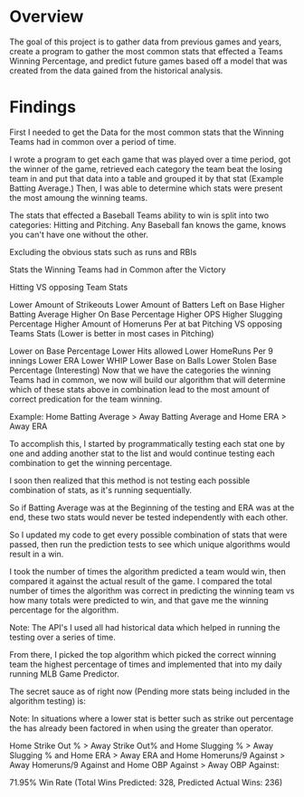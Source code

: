 # Overview
The goal of this project is to gather data from previous games and years, create a program to gather the most common stats that effected a Teams Winning Percentage, and predict future games based off a model that was created from the data gained from the historical analysis.

# Findings
First I needed to get the Data for the most common stats that the Winning Teams had in common over a period of time.

I wrote a program to get each game that was played over a time period, got the winner of the game, retrieved each category the team beat the losing team in and put that data into a table and grouped it by that stat (Example Batting Average.) Then, I was able to determine which stats were present the most amoung the winning teams.

The stats that effected a Baseball Teams ability to win is split into two categories: Hitting and Pitching. Any Baseball fan knows the game, knows you can't have one without the other.

Excluding the obvious stats such as runs and RBIs

Stats the Winning Teams had in Common after the Victory

Hitting VS opposing Team Stats

Lower Amount of Strikeouts
Lower Amount of Batters Left on Base
Higher Batting Average
Higher On Base Percentage
Higher OPS
Higher Slugging Percentage
Higher Amount of Homeruns Per at bat
Pitching VS opposing Teams Stats (Lower is better in most cases in Pitching)

Lower on Base Percentage
Lower Hits allowed
Lower HomeRuns Per 9 innings
Lower ERA
Lower WHIP
Lower Base on Balls
Lower Stolen Base Percentage (Interesting)
Now that we have the categories the winning Teams had in common, we now will build our algorithm that will determine which of these stats above in combination lead to the most amount of correct predication for the team winning.

Example: Home Batting Average > Away Batting Average and Home ERA > Away ERA

To accomplish this, I started by programmatically testing each stat one by one and adding another stat to the list and would continue testing each combination to get the winning percentage.

I soon then realized that this method is not testing each possible combination of stats, as it's running sequentially. 

So if Batting Average was at the Beginning of the testing and ERA was at the end, these two stats would never be tested independently with each other.

So I updated my code to get every possible combination of stats that were passed, then run the prediction tests to see which unique algorithms would result in a win.

I took the number of times the algorithm predicted a team would win, then compared it against the actual result of the game. I compared the total number of times the algorithm was correct in predicting the winning team vs how many totals were predicted to win, and that gave me the winning percentage for the algorithm.

Note: The API's I used all had historical data which helped in running the testing over a series of time.

From there, I picked the top algorithm which picked the correct winning team the highest percentage of times and implemented that into my daily running MLB Game Predictor.

The secret sauce as of right now (Pending more stats being included in the algorithm testing) is:

Note: In situations where a lower stat is better such as strike out percentage the has already been factored in when using the greater than operator.

Home Strike Out % > Away Strike Out% and Home Slugging % > Away Slugging % and Home ERA > Away ERA and Home Homeruns/9 Against > Away Homeruns/9 Against and Home OBP Against > Away OBP Against:

71.95% Win Rate (Total Wins Predicted: 328, Predicted Actual Wins: 236)
